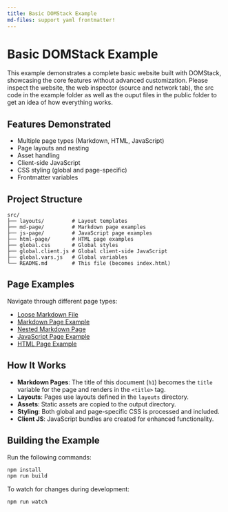 ```yaml
---
title: Basic DOMStack Example
md-files: support yaml frontmatter!
---
```


# Basic DOMStack Example

This example demonstrates a complete basic website built with DOMStack, showcasing the core features without advanced customization.
Please inspect the website, the web inspector (source and network tab), the src code in the example folder as well as the ouput files in the public folder to get an idea of how everything works.

## Features Demonstrated

- Multiple page types (Markdown, HTML, JavaScript)
- Page layouts and nesting
- Asset handling
- Client-side JavaScript
- CSS styling (global and page-specific)
- Frontmatter variables

## Project Structure

```
src/
├── layouts/         # Layout templates
├── md-page/         # Markdown page examples
├── js-page/         # JavaScript page examples
├── html-page/       # HTML page examples
├── global.css       # Global styles
├── global.client.js # Global client-side JavaScript
├── global.vars.js   # Global variables
└── README.md        # This file (becomes index.html)
```

## Page Examples

Navigate through different page types:

- [Loose Markdown File](./loose-file.md)
- [Markdown Page Example](./md-page/README.md)
- [Nested Markdown Page](./md-page/sub-page/README.md)
- [JavaScript Page Example](./js-page/)
- [HTML Page Example](./html-page/page.html)

## How It Works

- **Markdown Pages**: The title of this document (`h1`) becomes the `title` variable for the page and renders in the `<title>` tag.
- **Layouts**: Pages use layouts defined in the `layouts` directory.
- **Assets**: Static assets are copied to the output directory.
- **Styling**: Both global and page-specific CSS is processed and included.
- **Client JS**: JavaScript bundles are created for enhanced functionality.

## Building the Example

Run the following commands:

```bash
npm install
npm run build
```

To watch for changes during development:

```bash
npm run watch
```
